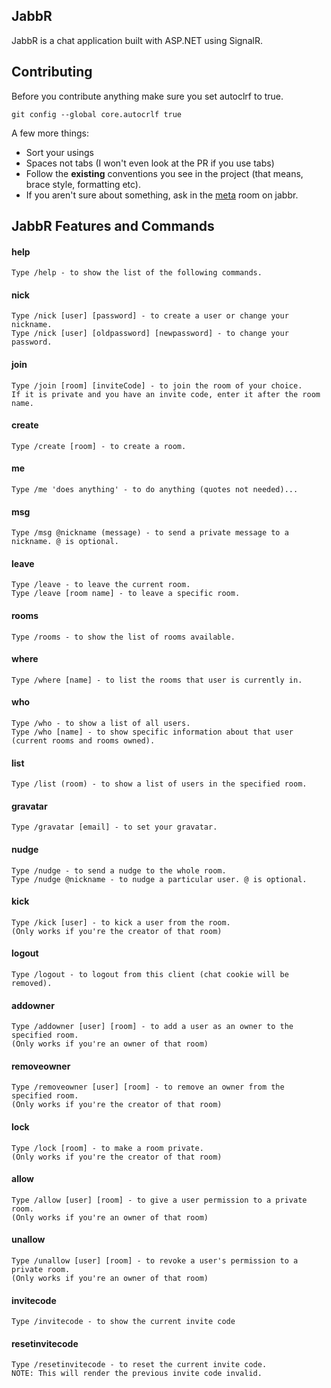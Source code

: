 ## JabbR
JabbR is a chat application built with ASP.NET using SignalR. 

## Contributing
Before you contribute anything make sure you set autoclrf to true.


    git config --global core.autocrlf true


A few more things:

* Sort your usings
* Spaces not tabs (I won't even look at the PR if you use tabs)
* Follow the **existing** conventions you see in the project (that means, brace style, formatting etc).
* If you aren't sure about something, ask in the [meta](http://jabbr.net/#/rooms/meta) room on jabbr.


## JabbR Features and Commands
#### help
    Type /help - to show the list of the following commands.
    
#### nick 
    Type /nick [user] [password] - to create a user or change your nickname. 
    Type /nick [user] [oldpassword] [newpassword] - to change your password.

#### join 
    Type /join [room] [inviteCode] - to join the room of your choice. 
    If it is private and you have an invite code, enter it after the room name.

#### create 
    Type /create [room] - to create a room.
    
#### me 
    Type /me 'does anything' - to do anything (quotes not needed)...
    
#### msg 
    Type /msg @nickname (message) - to send a private message to a nickname. @ is optional.
    
#### leave 
    Type /leave - to leave the current room. 
    Type /leave [room name] - to leave a specific room.
    
#### rooms 
    Type /rooms - to show the list of rooms available.
    
#### where 
    Type /where [name] - to list the rooms that user is currently in.
    
#### who 
    Type /who - to show a list of all users.
    Type /who [name] - to show specific information about that user (current rooms and rooms owned).
    
#### list 
    Type /list (room) - to show a list of users in the specified room.
    
#### gravatar 
    Type /gravatar [email] - to set your gravatar.

#### nudge 
    Type /nudge - to send a nudge to the whole room.
    Type /nudge @nickname - to nudge a particular user. @ is optional.

#### kick 
    Type /kick [user] - to kick a user from the room. 
    (Only works if you're the creator of that room)

#### logout 
    Type /logout - to logout from this client (chat cookie will be removed).

#### addowner 
    Type /addowner [user] [room] - to add a user as an owner to the specified room. 
    (Only works if you're an owner of that room)

#### removeowner 
    Type /removeowner [user] [room] - to remove an owner from the specified room. 
    (Only works if you're the creator of that room)

#### lock 
    Type /lock [room] - to make a room private. 
    (Only works if you're the creator of that room)

#### allow 
    Type /allow [user] [room] - to give a user permission to a private room. 
    (Only works if you're an owner of that room)

#### unallow 
    Type /unallow [user] [room] - to revoke a user's permission to a private room. 
    (Only works if you're an owner of that room)

#### invitecode 
    Type /invitecode - to show the current invite code

#### resetinvitecode 
    Type /resetinvitecode - to reset the current invite code. 
    NOTE: This will render the previous invite code invalid.
